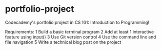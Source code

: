# portfolio-project
Codecademy's portfolio project in CS 101: Introduction to Programming! 

Requirements:
1 Build a basic terminal program
2 Add at least 1 interactive feature using input()
3 Use Git version control
4 Use the command line and file navigation
5 Write a technical blog post on the project
